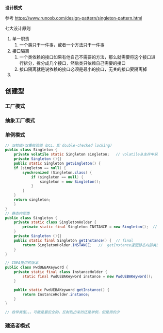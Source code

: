 **设计模式**

参考 https://www.runoob.com/design-pattern/singleton-pattern.html



七大设计原则

1. 单一职责
    1. 一个类只干一件事，或者一个方法只干一件事
2. 接口隔离
    1. 一个类依赖的接口如果有他自己不需要的方法，那么就需要将这个接口进行拆分，拆分成几个接口，然后类只依赖自己需要的接口
    2. 接口隔离就是说依赖的接口必须是最小的接口，无关的接口要隔离掉
3. 



## 创建型

### 工厂模式

### 抽象工厂模式

### 单例模式

```java
// 双检锁/双重校验锁（DCL，即 double-checked locking）
public class Singleton {  
    private volatile static Singleton singleton;   // volatile从主存中获取
    private Singleton (){}  
    public static Singleton getSingleton() {  
    if (singleton == null) {  
        synchronized (Singleton.class) {  
            if (singleton == null) {  
                singleton = new Singleton();  
            }  
        }  
    }  
    return singleton;  
    }  
}
// 静态内部类
public class Singleton {  
    private static class SingletonHolder {  
    	private static final Singleton INSTANCE = new Singleton();  // final, INSTANCE是大写的
    }  
    private Singleton (){}  
    public static final Singleton getInstance() {  // final
    	return SingletonHolder.INSTANCE;   //  getInstance返回静态内部类的静态变量
    }  
}

// IDEA提供的版本
public class PwdUEBAKeyword {
	private static final class InstanceHolder {
        static final PwdUEBAKeyword instance = new PwdUEBAKeyword();
    }

    public static PwdUEBAKeyword getInstance() {
        return InstanceHolder.instance;
    }
}

// 枚举类型。。。可能是最安全的，反射取出来的还是单例，但是用的少
```

### 建造者模式

